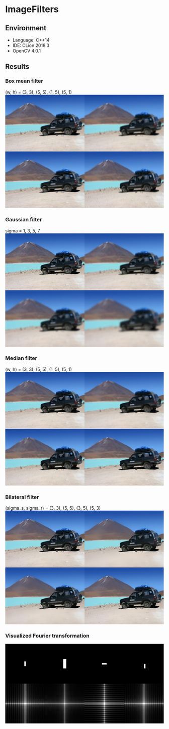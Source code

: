 # ImageFilters
## Environment
- Language: C++14
- IDE: CLion 2018.3
- OpenCV 4.0.1
## Results
### Box mean filter
(w, h) = (3, 3), (5, 5), (1, 5), (5, 1)
![box](https://github.com/jessiepyx/ComputationalGraphics/blob/master/ImageFilters/cmake-build-debug/results1.png)
### Gaussian filter
sigma = 1, 3, 5, 7
![box](https://github.com/jessiepyx/ComputationalGraphics/blob/master/ImageFilters/cmake-build-debug/results2.png)
### Median filter
(w, h) = (3, 3), (5, 5), (1, 5), (5, 1)
![box](https://github.com/jessiepyx/ComputationalGraphics/blob/master/ImageFilters/cmake-build-debug/results3.png)
### Bilateral filter
(sigma_s, sigma_r) = (3, 3), (5, 5), (3, 5), (5, 3)
![box](https://github.com/jessiepyx/ComputationalGraphics/blob/master/ImageFilters/cmake-build-debug/results4.png)
### Visualized Fourier transformation
![Fourier](https://github.com/jessiepyx/ComputationalGraphics/blob/master/ImageFilters/cmake-build-debug/logMag.png)
